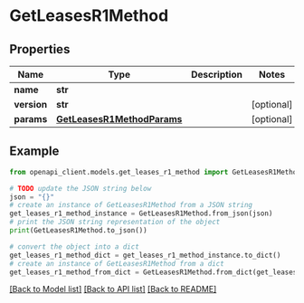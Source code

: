 # GetLeasesR1Method


## Properties

Name | Type | Description | Notes
------------ | ------------- | ------------- | -------------
**name** | **str** |  | 
**version** | **str** |  | [optional] 
**params** | [**GetLeasesR1MethodParams**](GetLeasesR1MethodParams.md) |  | [optional] 

## Example

```python
from openapi_client.models.get_leases_r1_method import GetLeasesR1Method

# TODO update the JSON string below
json = "{}"
# create an instance of GetLeasesR1Method from a JSON string
get_leases_r1_method_instance = GetLeasesR1Method.from_json(json)
# print the JSON string representation of the object
print(GetLeasesR1Method.to_json())

# convert the object into a dict
get_leases_r1_method_dict = get_leases_r1_method_instance.to_dict()
# create an instance of GetLeasesR1Method from a dict
get_leases_r1_method_from_dict = GetLeasesR1Method.from_dict(get_leases_r1_method_dict)
```
[[Back to Model list]](../README.md#documentation-for-models) [[Back to API list]](../README.md#documentation-for-api-endpoints) [[Back to README]](../README.md)


